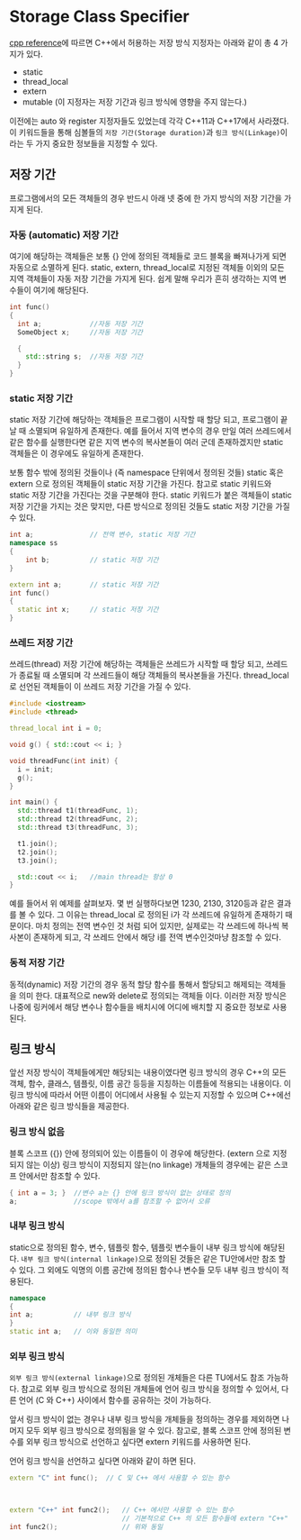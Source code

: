 # Storage Class Specifier
[cpp reference](https://en.cppreference.com/w/cpp/language/storage_duration)에 따르면 C++에서 허용하는 저장 방식 지정자는 아래와 같이 총 4 가지가 있다.

* static
* thread_local
* extern
* mutable (이 지정자는 저장 기간과 링크 방식에 영향을 주지 않는다.)

이전에는 auto 와 register 지정자들도 있었는데 각각 C++11과 C++17에서 사라졌다. 이 키워드들을 통해 심볼들의 `저장 기간(Storage duration)`과 `링크 방식(Linkage)`이라는 두 가지 중요한 정보들을 지정할 수 있다.

## 저장 기간
프로그램에서의 모든 객체들의 경우 반드시 아래 넷 중에 한 가지 방식의 저장 기간을 가지게 된다.

### 자동 (automatic) 저장 기간
여기에 해당하는 객체들은 보통 {} 안에 정의된 객체들로 코드 블록을 빠져나가게 되면 자동으로 소멸하게 된다. static, extern, thread_local로 지정된 객체들 이외의 모든 지역 객체들이 자동 저장 기간을 가지게 된다. 쉽게 말해 우리가 흔히 생각하는 지역 변수들이 여기에 해당된다.

```cpp
int func() 
{
  int a;            //자동 저장 기간
  SomeObject x;     //자동 저장 기간

  {
    std::string s;  //자동 저장 기간
  }
}
```

### static 저장 기간
static 저장 기간에 해당하는 객체들은 프로그램이 시작할 때 할당 되고, 프로그램이 끝날 때 소멸되며 유일하게 존재한다. 예를 들어서 지역 변수의 경우 만일 여러 쓰레드에서 같은 함수를 실행한다면 같은 지역 변수의 복사본들이 여러 군데 존재하겠지만 static 객체들은 이 경우에도 유일하게 존재한다.

보통 함수 밖에 정의된 것들이나 (즉 namespace 단위에서 정의된 것들) static 혹은 extern 으로 정의된 객체들이 static 저장 기간을 가진다. 참고로 static 키워드와 static 저장 기간을 가진다는 것을 구분해야 한다. static 키워드가 붙은 객체들이 static 저장 기간을 가지는 것은 맞지만, 다른 방식으로 정의된 것들도 static 저장 기간을 가질 수 있다.

```cpp
int a;              // 전역 변수, static 저장 기간
namespace ss 
{
    int b;          // static 저장 기간
}

extern int a;       // static 저장 기간
int func() 
{
  static int x;     // static 저장 기간
}
```

### 쓰레드 저장 기간
쓰레드(thread) 저장 기간에 해당하는 객체들은 쓰레드가 시작할 때 할당 되고, 쓰레드가 종료될 때 소멸되며 각 쓰레드들이 해당 객체들의 복사본들을 가진다. thread_local로 선언된 객체들이 이 쓰레드 저장 기간을 가질 수 있다.

```cpp
#include <iostream>
#include <thread>

thread_local int i = 0;

void g() { std::cout << i; }

void threadFunc(int init) {
  i = init;
  g();
}

int main() {
  std::thread t1(threadFunc, 1);
  std::thread t2(threadFunc, 2);
  std::thread t3(threadFunc, 3);

  t1.join();
  t2.join();
  t3.join();

  std::cout << i;   //main thread는 항상 0
}
```

예를 들어서 위 예제를 살펴보자. 몇 번 실행하다보면 1230, 2130, 3120등과 같은 결과를 볼 수 있다. 그 이유는 thread_local 로 정의된 i가 각 쓰레드에 유일하게 존재하기 때문이다. 마치 정의는 전역 변수인 것 처럼 되어 있지만, 실제로는 각 쓰레드에 하나씩 복사본이 존재하게 되고, 각 쓰레드 안에서 해당 i를 전역 변수인것마냥 참조할 수 있다.

### 동적 저장 기간
동적(dynamic) 저장 기간의 경우 동적 할당 함수를 통해서 할당되고 해제되는 객체들을 의미 한다. 대표적으로 new와 delete로 정의되는 객체들 이다. 이러한 저장 방식은 나중에 링커에서 해당 변수나 함수들을 배치시에 어디에 배치할 지 중요한 정보로 사용된다.

## 링크 방식
앞선 저장 방식이 객체들에게만 해당되는 내용이였다면 링크 방식의 경우 C++의 모든 객체, 함수, 클래스, 템플릿, 이름 공간 등등을 지칭하는 이름들에 적용되는 내용이다. 이 링크 방식에 따라서 어떤 이름이 어디에서 사용될 수 있는지 지정할 수 있으며 C++에선 아래와 같은 링크 방식들을 제공한다. 

### 링크 방식 없음 
블록 스코프 ({}) 안에 정의되어 있는 이름들이 이 경우에 해당한다. (extern 으로 지정되지 않는 이상) 링크 방식이 지정되지 않는(no linkage) 개체들의 경우에는 같은 스코프 안에서만 참조할 수 있다.

```cpp
{ int a = 3; }  //변수 a는 {} 안에 링크 방식이 없는 상태로 정의
a;              //scope 밖에서 a를 참조할 수 없어서 오류 
```

### 내부 링크 방식 
static으로 정의된 함수, 변수, 템플릿 함수, 템플릿 변수들이 내부 링크 방식에 해당된다. `내부 링크 방식(internal linkage)`으로 정의된 것들은 같은 TU안에서만 참조 할 수 있다. 그 외에도 익명의 이름 공간에 정의된 함수나 변수들 모두 내부 링크 방식이 적용된다. 

```cpp
namespace 
{
int a;          // 내부 링크 방식
}
static int a;   // 이와 동일한 의미
```

### 외부 링크 방식 
`외부 링크 방식(external linkage)`으로 정의된 개체들은 다른 TU에서도 참조 가능하다. 참고로 외부 링크 방식으로 정의된 개체들에 언어 링크 방식을 정의할 수 있어서, 다른 언어 (C 와 C++) 사이에서 함수를 공유하는 것이 가능하다.

앞서 링크 방식이 없는 경우나 내부 링크 방식을 개체들을 정의하는 경우를 제외하면 나머지 모두 외부 링크 방식으로 정의됨을 알 수 있다. 참고로, 블록 스코프 안에 정의된 변수를 외부 링크 방식으로 선언하고 싶다면 extern 키워드를 사용하면 된다.

언어 링크 방식을 선언하고 싶다면 아래와 같이 하면 된다.

``` cpp
extern "C" int func();  // C 및 C++ 에서 사용할 수 있는 함수



extern "C++" int func2();   // C++ 에서만 사용할 수 있는 함수
                            // 기본적으로 C++ 의 모든 함수들에 extern "C++" 이 숨어 있다고 보면 된다.
int func2();                // 위와 동일
```